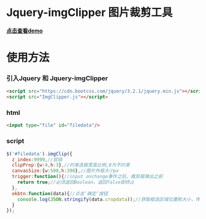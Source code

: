# Jquery-imgClipper 图片裁剪工具
**[点击查看demo](https://newnix123.github.io/Jquery-imgClipper/)**
# 使用方法
### 引入Jquery 和 Jquery-imgClipper
``` html
<script src="https://cdn.bootcss.com/jquery/3.2.1/jquery.min.js"></script>
<script src="ImgClipper.js"></script>
```
### html
``` html
<input type="file" id="filedata"/>
```
### script
``` javascript
$('#filedata').imgClip({
  z_index:9999,//层级
  clipProp:{w:4,h:3},//约束选框宽高比例,0为不约束
  canvasSize:{w:500,h:390},//图片外框大小px
  trigger:function(){//input onchange事件之后，裁剪框弹出之前
    return true;//必须返回Boolean，返回false即终止
  },
  okbtn:function(data){//点击‘确定’按钮
    console.log(JSON.stringify(data.cropdata));//获取框选区域位置和大小，传给后端来处理
  }
});
```
